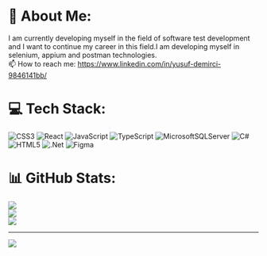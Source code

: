 # 💫 About Me:
I am currently developing myself in the field of software test development and I want to continue my career in this field.I am developing myself in selenium, appium and postman technologies.
<br>📫 How to reach me: https://www.linkedin.com/in/yusuf-demirci-9846141bb/


# 💻 Tech Stack:
![CSS3](https://img.shields.io/badge/css3-%231572B6.svg?style=for-the-badge&logo=css3&logoColor=white) ![React](https://img.shields.io/badge/react-%2320232a.svg?style=for-the-badge&logo=react&logoColor=%2361DAFB) ![JavaScript](https://img.shields.io/badge/javascript-%23323330.svg?style=for-the-badge&logo=javascript&logoColor=%23F7DF1E) ![TypeScript](https://img.shields.io/badge/typescript-%23007ACC.svg?style=for-the-badge&logo=typescript&logoColor=white) ![MicrosoftSQLServer](https://img.shields.io/badge/Microsoft%20SQL%20Sever-CC2927?style=for-the-badge&logo=microsoft%20sql%20server&logoColor=white) ![C#](https://img.shields.io/badge/c%23-%23239120.svg?style=for-the-badge&logo=c-sharp&logoColor=white) ![HTML5](https://img.shields.io/badge/html5-%23E34F26.svg?style=for-the-badge&logo=html5&logoColor=white) ![.Net](https://img.shields.io/badge/.NET-5C2D91?style=for-the-badge&logo=.net&logoColor=white) 	![Figma](https://img.shields.io/badge/figma-%23F24E1E.svg?style=for-the-badge&logo=figma&logoColor=white)
# 📊 GitHub Stats:
![](https://github-readme-stats.vercel.app/api?username=Yusufdmrc&theme=dark&hide_border=false&include_all_commits=false&count_private=false)<br/>
![](https://github-readme-streak-stats.herokuapp.com/?user=Yusufdmrc&theme=dark&hide_border=false)<br/>
![](https://github-readme-stats.vercel.app/api/top-langs/?username=Yusufdmrc&theme=dark&hide_border=false&include_all_commits=false&count_private=false&layout=compact)

---
[![](https://visitcount.itsvg.in/api?id=Yusufdmrc&icon=0&color=1)](https://visitcount.itsvg.in)

<!-- Proudly created with GPRM ( https://gprm.itsvg.in ) -->
